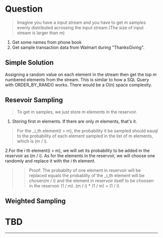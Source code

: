 # Question
> Imagine you have a input stream and you have to get _m_ samples evenly distributed acrossing the input stream.(The size of input stream is larger than m)

1. Get some names from phone book
2. Get sample transaction data from Walmart during "ThanksGiving".

## Simple Solution
Assigning a random value on each element in the stream then get the top _m_ numbered elements from the stream. This is similar to how a SQL Query with ORDER_BY_RAND() works. There would be a O(n) space complexity.

## Resevoir Sampling
> To get _m_ samples, we just store _m_ elements in the reservoir.

1. Storing first _m_ elements. If there are only _m_ elements, that's it.
> For the _i_th element(i > m), the probability it be sampled should eauql to the probability of each element sampled in the list of m elements, which is (m / i). 

2.For the _i_ th element(i > m), we will set its probability to be added in the reservoir as (m / i). As for the elements in the reservoir, we will choose one randomly and replace it with the _i_ th element.

>>Proof: The probablity of one element in reservoir will be replaced equals the probablity of the _i_th element will be chosen(m / i) and the element in reservoir itself to be choosen in the reservoir (1 / m). (m / i) * (1 / m) = (1 / i). 


## Weighted Sampling
TBD
=======
-------
